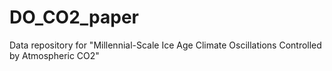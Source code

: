 # DO_CO2_paper
Data repository for "Millennial-Scale Ice Age Climate Oscillations Controlled by Atmospheric CO2"

